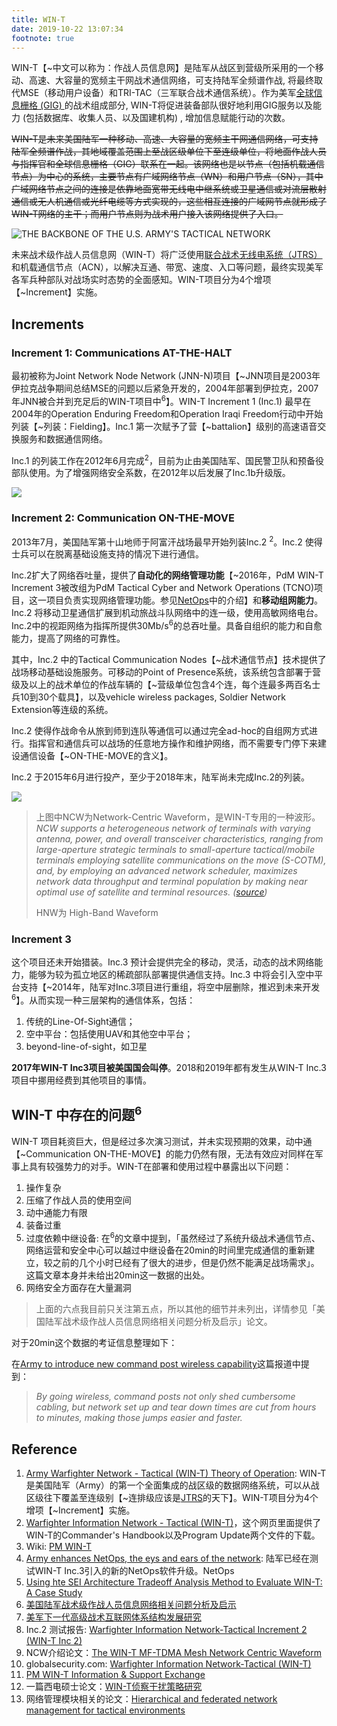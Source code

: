 ```yaml
---
title: WIN-T
date: 2019-10-22 13:07:34
footnote: true
---
```


WIN-T【~中文可以称为：作战人员信息网】是陆军从战区到营级所采用的一个移动、高速、大容量的宽频主干网战术通信网络，可支持陆军全频谱作战, 将最终取代MSE（移动用户设备）和TRI-TAC（三军联合战术通信系统）。作为美军[全球信息栅格 (GIG) ](./GIG.html)的战术组成部分, WIN-T将促进装备部队很好地利用GIG服务以及能力 (包括数据库、收集人员、以及国建机构) , 增加信息赋能行动的次数。

~~WIN-T是未来美国陆军一种移动、高速、大容量的宽频主干网通信网络，可支持陆军全频谱作战，其地域覆盖范围上至战区级单位下至连级单位，将地面作战人员与指挥官和全球信息栅格（GIG）联系在一起。该网络也是以节点（包括机载通信节点）为中心的系统，主要节点有广域网络节点（WN）和用户节点（SN），其中广域网络节点之间的连接是依靠地面宽带无线电中继系统或卫星通信或对流层散射通信或无人机通信或光纤电缆等方式实现的，这些相互连接的广域网节点就形成了WIN-T网络的主干；而用户节点则为战术用户接入该网络提供了入口。~~

![THE BACKBONE OF THE U.S. ARMY'S TACTICAL NETWORK](https://imgs.codewoody.com/uploads/big/5a02c936d7d12f61833c7a064c8129d7.jpg)

未来战术级作战人员信息网（WIN-T）将广泛使用[联合战术无线电系统（JTRS）](./JTRS.html)和机载通信节点（ACN），以解决互通、带宽、速度、入口等问题，最终实现美军各军兵种部队对战场实时态势的全面感知。WIN-T项目分为4个增项【~Increment】实施。

## Increments

### Increment 1: Communications AT-THE-HALT

最初被称为Joint Network Node Network (JNN-N)项目【~JNN项目是2003年伊拉克战争期间总结MSE的问题以后紧急开发的，2004年部署到伊拉克，2007年JNN被合并到充足后的WIN-T项目中<sup>6</sup>】。WIN-T Increment 1 (Inc.1) 最早在2004年的Operation Enduring Freedom和Operation Iraqi Freedom行动中开始列装【~列装：Fielding】。Inc.1 第一次赋予了营【~battalion】级别的高速语音交换服务和数据通信网络。

Inc.1 的列装工作在2012年6月完成<sup>2</sup>，目前为止由美国陆军、国民警卫队和预备役部队使用。为了增强网络安全系数，在2012年以后发展了Inc.1b升级版。

![](https://imgs.codewoody.com/uploads/big/e4966d4e20ba475fda7946ae465e5d70.png)

### Increment 2: Communication ON-THE-MOVE

2013年7月，美国陆军第十山地师于阿富汗战场最早开始列装Inc.2 <sup>2</sup>。Inc.2 使得士兵可以在脱离基础设施支持的情况下进行通信。

Inc.2扩大了网络吞吐量，提供了**自动化的网络管理功能**【~2016年，PdM WIN-T Increment 3被改组为PdM Tactical Cyber and Network Operations (TCNO)项目，这一项目负责实现网络管理功能。参见[NetOps](http://localhost:4000/knowledge-base/military/technologies/%E7%BE%8E%E5%86%9B%E7%8E%B0%E5%BD%B9%E9%80%9A%E4%BF%A1%E7%B3%BB%E7%BB%9F/NetOps.html#netops-win-t)中的介绍】和**移动组网能力**。Inc.2 将移动卫星通信扩展到机动旅战斗队网络中的连一级，使用高敏网络电台。Inc.2中的视距网络为指挥所提供30Mb/s<sup>6</sup>的总吞吐量。具备自组织的能力和自愈能力，提高了网络的可靠性。

其中，Inc.2 中的Tactical Communication Nodes【~战术通信节点】技术提供了战场移动基础设施服务。可移动的Point of Presence系统，该系统包含部署于营级及以上的战术单位的作战车辆的【~营级单位包含4个连，每个连最多两百名士兵10到30个载具】，以及vehicle wireless packages, Soldier Network Extension等连级的系统。

Inc.2 使得作战命令从旅到师到连队等通信可以通过完全ad-hoc的自组网方式进行。指挥官和通信兵可以战场的任意地方操作和维护网络，而不需要专门停下来建设通信设备【~ON-THE-MOVE的含义】。

Inc.2 于2015年6月进行投产，至少于2018年末，陆军尚未完成Inc.2的列装。

![](https://imgs.codewoody.com/uploads/big/dde810b0e49ad9cc8064c456401ff44c.png)

> 上图中NCW为Network-Centric Waveform，是WIN-T专用的一种波形。<i>NCW supports a heterogeneous network of terminals with varying antenna, power, and overall transceiver characteristics, ranging from large-aperture strategic terminals to small-aperture tactical/mobile terminals employing satellite communications on the move (S-COTM), and, by employing an advanced network scheduler, maximizes network data throughput and terminal population by making near optimal use of satellite and terminal resources. ([source](https://ieeexplore.ieee.org/document/4454797))</i>
>
> HNW为 High-Band Waveform

### Increment 3

这个项目还未开始猎装。Inc.3 预计会提供完全的移动，灵活，动态的战术网络能力，能够为较为孤立地区的稀疏部队部署提供通信支持。Inc.3 中将会引入空中平台支持【~2014年，陆军对Inc.3项目进行重组，将空中层删除，推迟到未来开发<sup>6</sup>】。从而实现一种三层架构的通信体系，包括：

1. 传统的Line-Of-Sight通信；
2. 空中平台：包括使用UAV和其他空中平台；
3. beyond-line-of-sight，如卫星

**2017年WIN-T Inc3项目被美国国会叫停**。2018和2019年都有发生从WIN-T Inc.3项目中挪用经费到其他项目的事情。

## WIN-T 中存在的问题<sup>6</sup>

WIN-T 项目耗资巨大，但是经过多次演习测试，并未实现预期的效果，动中通【~Communication ON-THE-MOVE】的能力仍然有限，无法有效应对同样在军事上具有较强势力的对手。WIN-T在部署和使用过程中暴露出以下问题：

1. 操作复杂
2. 压缩了作战人员的使用空间
3. 动中通能力有限
4. 装备过重
5. 过度依赖中继设备: 在<sup>6</sup>的文章中提到，「虽然经过了系统升级战术通信节点、网络运营和安全中心可以越过中继设备在20min的时间里完成通信的重新建立，较之前的几个小时已经有了很大的进步，但是仍然不能满足战场需求」。这篇文章本身并未给出20min这一数据的出处。
6. 网络安全方面存在大量漏洞

> 上面的六点我目前只关注第五点，所以其他的细节并未列出，详情参见「美国陆军战术级作战人员信息网络相关问题分析及启示」论文。

对于20min这个数据的考证信息整理如下：

在[Army to introduce new command post wireless capability](https://www.army.mil/article/149704/army_to_introduce_new_command_post_wireless_capability)这篇报道中提到：

> <i>By going wireless, command posts not only shed cumbersome cabling, but network set up and tear down times are cut from hours to minutes, making those jumps easier and faster.</i>

## Reference

1. [Army Warfighter Network - Tactical (WIN-T) Theory of Operation](https://ieeexplore.ieee.org/abstract/document/6735828): WIN-T是美国陆军（Army）的第一个全面集成的战区级的数据网络系统，可以从战区级往下覆盖至连级别【~连排级应该是[JTRS](./JTRS.html)的天下】。WIN-T项目分为4个增项【~Increment】实施。
2. [Warfighter Information Network - Tactical (WIN-T)](https://gdmissionsystems.com/en/communications/warfighter-information-network-tactical)，这个网页里面提供了WIN-T的Commander's Handbook以及Program Update两个文件的下载。
3. Wiki: [PM WIN-T](https://en.wikipedia.org/wiki/PM_WIN-T#WIN-T_Increment_2)
4. [Army enhances NetOps, the eys and ears of the network](https://www.army.mil/article/167785/army_enhances_netops_the_eyes_and_ears_of_the_network): 陆军已经在测试WIN-T Inc.3引入的新的NetOps软件升级。NetOps
5. [Using hte SEI Architecture Tradeoff Analysis Method to Evaluate WIN-T: A Case Study](https://kilthub.cmu.edu/articles/Using_the_SEI_Architecture_Tradeoff_Analysis_Method_to_Evaluate_WIN-T_A_Case_Study/6585821/1)
6. [美国陆军战术级作战人员信息网络相关问题分析及启示](http://www.jc2.org.cn/CN/article/downloadArticleFile.do?attachType=PDF&id=272)
7. [美军下一代高级战术互联网体系结构发展研究](https://kns.cnki.net/KCMS/detail/detail.aspx?dbcode=CJFQ&dbname=CJFD2010&filename=QBZH201006036&uid=WEEvREdxOWJmbC9oM1NjYkZCbDdrNXcxd0FMS2g4T3ZVdjdJSVBTaktqVEE=$R1yZ0H6jyaa0en3RxVUd8df-oHi7XMMDo7mtKT6mSmEvTuk11l2gFA!!&v=MTUyOTZVTDNOTkMvUlpyRzRIOUhNcVk5R1lvUjhlWDFMdXhZUzdEaDFUM3FUcldNMUZyQ1VSTE9lWitSdUZ5L2c=)
8. Inc.2 测试报告: [Warfighter Information Network-Tactical Increment 2 (WIN-T Inc 2)](https://apps.dtic.mil/dtic/tr/fulltext/u2/a621709.pdf)
9. NCW介绍论文：[The WIN-T MF-TDMA Mesh Network Centric Waveform](https://ieeexplore.ieee.org/document/4454797)
10. globalsecurity.com: [Warfighter Information Network-Tactical (WIN-T)](https://www.globalsecurity.org/military/systems/ground/win-t.htm)
11. [PM WIN-T Information & Support Exchange](https://win-t.army.mil/wint/menu.cfm)
12. 一篇西电硕士论文：[WIN-T侦察干扰策略研究](https://kns.cnki.net/KCMS/detail/detail.aspx?dbcode=CMFD&dbname=CMFD2009&filename=2009055867.nh&uid=WEEvREcwSlJHSldRa1FhcTdWa2FjR1dTV1UwTzFDR0IyM1h1VWdVUHh4Zz0=$9A4hF_YAuvQ5obgVAqNKPCYcEjKensW4IQMovwHtwkF4VYPoHbKxJw!!&v=MjkwMTRxVHJXTTFGckNVUkxPZVorUnRGeXpsVTdySlYxMjdGN085RzluS3FKRWJQSVI4ZVgxTHV4WVM3RGgxVDM=)
13. 网络管理模块相关的论文：[Hierarchical and federated network management for tactical environments](https://ieeexplore.ieee.org/abstract/document/1605974)
